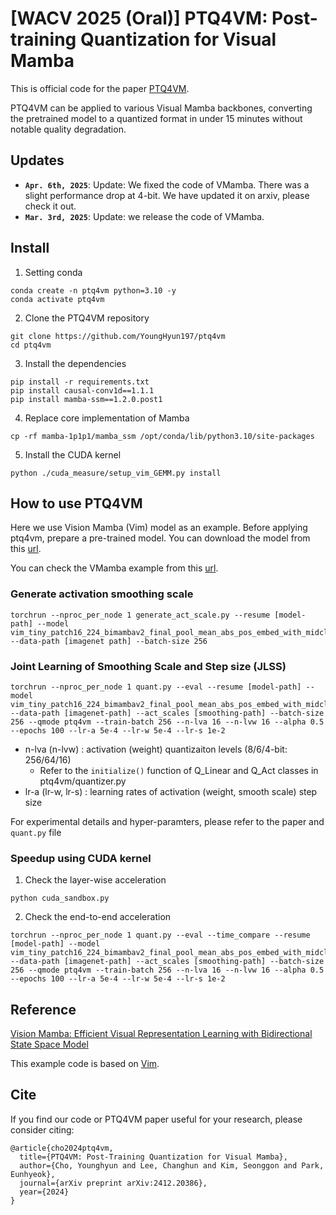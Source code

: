 # [WACV 2025 (Oral)] PTQ4VM: Post-training Quantization for Visual Mamba

This is official code for the paper [PTQ4VM](https://arxiv.org/abs/2412.20386).

PTQ4VM can be applied to various Visual Mamba backbones, converting the pretrained model to a quantized format in under 15 minutes without notable quality degradation.

## Updates
* **`Apr. 6th, 2025`**: Update: We fixed the code of VMamba. There was a slight performance drop at 4-bit. We have updated it on arxiv, please check it out.
* **`Mar. 3rd, 2025`**: Update: we release the code of VMamba.

## Install
1. Setting conda
```
conda create -n ptq4vm python=3.10 -y
conda activate ptq4vm
```

2. Clone the PTQ4VM repository
```
git clone https://github.com/YoungHyun197/ptq4vm
cd ptq4vm
```

3. Install the dependencies
```
pip install -r requirements.txt
pip install causal-conv1d==1.1.1
pip install mamba-ssm==1.2.0.post1
```

4. Replace core implementation of Mamba
```
cp -rf mamba-1p1p1/mamba_ssm /opt/conda/lib/python3.10/site-packages
```

5. Install the CUDA kernel
```
python ./cuda_measure/setup_vim_GEMM.py install
```

## How to use PTQ4VM
Here we use Vision Mamba (Vim) model as an example. Before applying ptq4vm, prepare a pre-trained model. You can download the model from this [url](https://huggingface.co/hustvl/Vim-tiny-midclstok).

You can check the VMamba example from this [url](https://github.com/YoungHyun197/ptq4vm/tree/main/VMamba).
### Generate activation smoothing scale  
```
torchrun --nproc_per_node 1 generate_act_scale.py --resume [model-path] --model vim_tiny_patch16_224_bimambav2_final_pool_mean_abs_pos_embed_with_midclstok_div2 --data-path [imagenet path] --batch-size 256
```

### Joint Learning of Smoothing Scale and Step size (JLSS)
```
torchrun --nproc_per_node 1 quant.py --eval --resume [model-path] --model vim_tiny_patch16_224_bimambav2_final_pool_mean_abs_pos_embed_with_midclstok_div2 --data-path [imagenet-path] --act_scales [smoothing-path] --batch-size 256 --qmode ptq4vm --train-batch 256 --n-lva 16 --n-lvw 16 --alpha 0.5 --epochs 100 --lr-a 5e-4 --lr-w 5e-4 --lr-s 1e-2
```
- n-lva (n-lvw) : activation (weight) quantizaiton levels (8/6/4-bit: 256/64/16)  
  - Refer to the `initialize()` function of Q_Linear and Q_Act classes in ptq4vm/quantizer.py
- lr-a (lr-w, lr-s) : learning rates of activation (weight, smooth scale) step size

For experimental details and hyper-paramters, please refer to the paper and `quant.py` file



### Speedup using CUDA kernel
1. Check the layer-wise acceleration
```
python cuda_sandbox.py
```

2. Check the end-to-end acceleration
```
torchrun --nproc_per_node 1 quant.py --eval --time_compare --resume [model-path] --model vim_tiny_patch16_224_bimambav2_final_pool_mean_abs_pos_embed_with_midclstok_div2 --data-path [imagenet-path] --act_scales [smoothing-path] --batch-size 256 --qmode ptq4vm --train-batch 256 --n-lva 16 --n-lvw 16 --alpha 0.5 --epochs 100 --lr-a 5e-4 --lr-w 5e-4 --lr-s 1e-2
```

## Reference
[Vision Mamba: Efficient Visual Representation Learning with Bidirectional State Space Model](https://arxiv.org/abs/2401.09417)

This example code is based on [Vim](https://github.com/hustvl/Vim).
## Cite
If you find our code or PTQ4VM paper useful for your research, please consider citing:
```
@article{cho2024ptq4vm,
  title={PTQ4VM: Post-Training Quantization for Visual Mamba},
  author={Cho, Younghyun and Lee, Changhun and Kim, Seonggon and Park, Eunhyeok},
  journal={arXiv preprint arXiv:2412.20386},
  year={2024}
}
```
       
<!--
## Installation  
+ Python verseion >= 3.7.13 
+ Pytorch >= 1.12.1
+ ImageNet Dataset
+ Using docker:
```
docker run -v {local_code_loc}:{container_code_loc} -v {local_dataset_loc}:{container_dataset_loc} -it --gpus=all pytorch/pytorch:1.12.1-cuda11.3-cudnn8-devel 
```
-->
